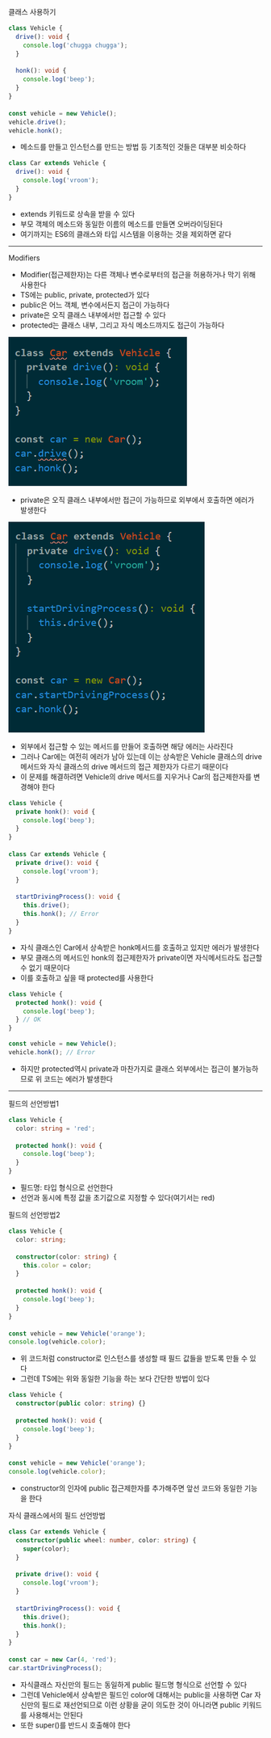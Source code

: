 클래스 사용하기

```ts
class Vehicle {
  drive(): void {
    console.log('chugga chugga');
  }

  honk(): void {
    console.log('beep');
  }
}

const vehicle = new Vehicle();
vehicle.drive();
vehicle.honk();
```

- 메소드를 만들고 인스턴스를 만드는 방법 등 기초적인 것들은 대부분 비슷하다

```ts
class Car extends Vehicle {
  drive(): void {
    console.log('vroom');
  }
}
```

- extends 키워드로 상속을 받을 수 있다
- 부모 객체의 메소드와 동일한 이름의 메소드를 만들면 오버라이딩된다
- 여기까지는 ES6의 클래스와 타입 시스템을 이용하는 것을 제외하면 같다

---

Modifiers

- Modifier(접근제한자)는 다른 객체나 변수로부터의 접근을 허용하거나 막기 위해 사용한다
- TS에는 public, private, protected가 있다
- public은 어느 객체, 변수에서든지 접근이 가능하다
- private은 오직 클래스 내부에서만 접근할 수 있다
- protected는 클래스 내부, 그리고 자식 메소드까지도 접근이 가능하다

![private_modifier](../img/class_private.png)

- private은 오직 클래스 내부에서만 접근이 가능하므로 외부에서 호출하면 에러가 발생한다

![private_modifier2](../img/class_private2.png)

- 외부에서 접근할 수 있는 메서드를 만들어 호출하면 해당 에러는 사라진다
- 그러나 Car에는 여전히 에러가 남아 있는데 이는 상속받은 Vehicle 클래스의 drive 메서드와 자식 클래스의 drive 메서드의 접근 제한자가 다르기 때문이다
- 이 문제를 해결하려면 Vehicle의 drive 메서드를 지우거나 Car의 접근제한자를 변경해야 한다

```ts
class Vehicle {
  private honk(): void {
    console.log('beep');
  }
}

class Car extends Vehicle {
  private drive(): void {
    console.log('vroom');
  }

  startDrivingProcess(): void {
    this.drive();
    this.honk(); // Error
  }
}
```

- 자식 클래스인 Car에서 상속받은 honk메서드를 호출하고 있지만 에러가 발생한다
- 부모 클래스의 메서드인 honk의 접근제한자가 private이면 자식메서드라도 접근할 수 없기 때문이다
- 이를 호출하고 싶을 때 protected를 사용한다

```ts
class Vehicle {
  protected honk(): void {
    console.log('beep');
  } // OK
}
```

```ts
const vehicle = new Vehicle();
vehicle.honk(); // Error
```

- 하지만 protected역시 private과 마찬가지로 클래스 외부에서는 접근이 불가능하므로 위 코드는 에러가 발생한다

---

필드의 선언방법1

```ts
class Vehicle {
  color: string = 'red';

  protected honk(): void {
    console.log('beep');
  }
}
```

- 필드명: 타입 형식으로 선언한다
- 선언과 동시에 특정 값을 초기값으로 지정할 수 있다(여기서는 red)

필드의 선언방법2

```ts
class Vehicle {
  color: string;

  constructor(color: string) {
    this.color = color;
  }

  protected honk(): void {
    console.log('beep');
  }
}

const vehicle = new Vehicle('orange');
console.log(vehicle.color);
```

- 위 코드처럼 constructor로 인스턴스를 생성할 때 필드 값들을 받도록 만들 수 있다
- 그런데 TS에는 위와 동일한 기능을 하는 보다 간단한 방법이 있다

```ts
class Vehicle {
  constructor(public color: string) {}

  protected honk(): void {
    console.log('beep');
  }
}

const vehicle = new Vehicle('orange');
console.log(vehicle.color);
```

- constructor의 인자에 public 접근제한자를 추가해주면 앞선 코드와 동일한 기능을 한다

자식 클래스에서의 필드 선언방법

```ts
class Car extends Vehicle {
  constructor(public wheel: number, color: string) {
    super(color);
  }

  private drive(): void {
    console.log('vroom');
  }

  startDrivingProcess(): void {
    this.drive();
    this.honk();
  }
}

const car = new Car(4, 'red');
car.startDrivingProcess();
```

- 자식클래스 자신만의 필드는 동일하게 public 필드명 형식으로 선언할 수 있다
- 그런데 Vehicle에서 상속받은 필드인 color에 대해서는 public을 사용하면 Car 자신만의 필드로 재선언되므로 이런 상황을 굳이 의도한 것이 아니라면 public 키워드를 사용해서는 안된다
- 또한 super()를 반드시 호출해야 한다

